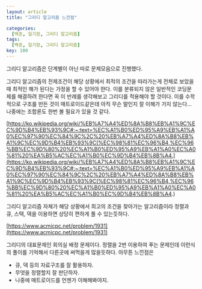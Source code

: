 ```yaml
---
layout: article
title: "그리디 알고리즘 느낀점"

categories:
  [백준, 일기장, 그리디 알고리즘] 
tags:
  [백준, 일기장, 그리디 알고리즘]
key: 100
---
```


그리디 알고리즘은 단계별이 아닌 따로 문제모음으로 진행했다. 

그리디 알고리즘의 전제조건이 해당 상황에서 최적의 조건을 따라가는게 전체로 보았을 때 최적인 해가 된다는 가정을 할 수 있어야 한다. 이를 분류되지 않은 일반적인 코딩문제를 해결하려 한다면 꼭 이 반례를 생각해보고 그리디를 적용해야 할 것이다. 이를 수학적으로 구조를 만든 것이 매트로이드같은데 아직 무슨 말인지 잘 이해가 가지 않는다... 나중에는 조합론도 한번 볼 필요가 있을 것 같다. 

[https://ko.wikipedia.org/wiki/%EB%A7%A4%ED%8A%B8%EB%A1%9C%EC%9D%B4%EB%93%9C#:~:text=%EC%A1%B0%ED%95%A9%EB%A1%A0%EC%97%90%EC%84%9C%2C%20%EB%A7%A4%ED%8A%B8%EB%A1%9C%EC%9D%B4%EB%93%9C(%EC%98%81%EC%96%B4,%EC%96%BB%EC%9D%80%20%EC%A1%B0%ED%95%A9%EB%A1%A0%EC%A0%81%20%EA%B5%AC%EC%A1%B0%EC%9D%B4%EB%8B%A4.](https://ko.wikipedia.org/wiki/%EB%A7%A4%ED%8A%B8%EB%A1%9C%EC%9D%B4%EB%93%9C#:~:text=%EC%A1%B0%ED%95%A9%EB%A1%A0%EC%97%90%EC%84%9C%2C%20%EB%A7%A4%ED%8A%B8%EB%A1%9C%EC%9D%B4%EB%93%9C(%EC%98%81%EC%96%B4,%EC%96%BB%EC%9D%80%20%EC%A1%B0%ED%95%A9%EB%A1%A0%EC%A0%81%20%EA%B5%AC%EC%A1%B0%EC%9D%B4%EB%8B%A4.)

그리디 알고리즘 자체가 해당 상황에서 최고의 조건을 찾아가는 알고리즘이라 정렬과 큐, 스택, 덱을 이용하면 상당히 편하게 풀 수 있는듯하다. 

[https://www.acmicpc.net/problem/1931](https://www.acmicpc.net/problem/1931)

그리디의 대표문제인 회의실 배정 문제이다. 정렬을 2번 이용하여 푸는 문제인데 이런식의 풀이를 기억해서 다른곳에 써먹을게 많을듯하다. 아무튼 느낀점은

 - 큐, 덱 등의 자료구조를 잘 활용하자.
 - 무엇을 정렬할지 잘 판단하자. 
 - 나중에 매트로이드를 언젠가 이해해봐야지.